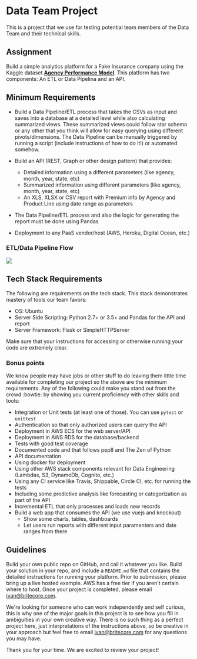 Data Team Project
================================

This is a project that we use for testing potential team members of the Data Team and their technical skills.

## Assignment

Build a simple analytics platform for a Fake Insurance company using the Kaggle dataset **[Agency Performance Model](https://www.kaggle.com/moneystore/agencyperformance)**. This platform has two components: An ETL or Data Pipelina and an API.

## Minimum Requirements

- Build a Data Pipeline/ETL process that takes the CSVs as input and saves into a database at a detailed level while also calculating summarized views. These summarized views could follow star schema or any other that you think will allow for easy querying using different pivots/dimensions. The Data Pipeline can be manually triggered by running a script (include instructions of how to do it!) or automated somehow.
- Build an API (REST, Graph or other design pattern) that provides:
  - Detailed information using a different parameters (like agency, month, year, state, etc)
  - Summarized information using different parameters (like agency, month, year, state, etc)
  - An XLS, XLSX or CSV report with Premium info by Agency and Product Line using date range as parameters

- The Data Pipeline/ETL process and also the logic for generating the report must be done using Pandas
- Deployment to any PaaS vendor/host (AWS, Heroku, Digital Ocean, etc.)

### ETL/Data Pipeline Flow

![](https://raw.githubusercontent.com/IntuitiveWebSolutions/DataTeamProject/master/data_pipeline.png)

## Tech Stack Requirements

The following are requirements on the tech stack. This stack demonstrates mastery of tools our team favors:

- OS: Ubuntu
- Server Side Scripting: Python 2.7+ or 3.5+ and Pandas for the API and report
- Server Framework: Flask or SimpleHTTPServer

Make sure that your instructions for accessing or otherwise running your code are extremely clear.

### Bonus points

We know people may have jobs or other stuff to do leaving them little time available for completing our project so the above are the minimum requirements. Any of the following could make you stand out from the crowd :bowtie: by showing you current proficiency with other skills and tools:
- Integration or Unit tests (at least one of those). You can use `pytest` or `unittest`
- Authentication so that only authorized users can query the API
- Deployment in AWS ECS for the web server/API
- Deployment in AWS RDS for the database/backend
- Tests with good test coverage
- Documented code and that follows pep8 and The Zen of Python
- API documentation
- Using docker for deployment
- Using other AWS stack components relevant for Data Engineering (Lambdas, S3, DynamoDb, Cognito, etc.)
- Using any CI service like Travis, Shippable, Circle CI, etc. for running the tests
- Including some predictive analysis like forecasting or categorization as part of the API
- Incremental ETL that only processes and loads new records
- Build a web app that consumes the API (we use vuejs and knockout)
  - Show some charts, tables, dashboards
  - Let users run reports with different input paramenters and date ranges from there

## Guidelines

Build your own public repo on GitHub, and call it whatever you like. Build your solution in your repo, and include a `README.md` file that contains the detailed instructions for running your platform. Prior to submission, please bring up a live hosted example. AWS has a free tier if you aren't certain where to host. Once your project is completed, please email ivan@britecore.com.

We're looking for someone who can work independently and self curious, this is why one of the major goals in this project is to see how you fill in ambiguities in your own creative way. There is no such thing as a perfect project here, just interpretations of the instructions above, so be creative in your approach but feel free to email ivan@britecore.com for any questions you may have.

Thank you for your time. We are excited to review your project!
